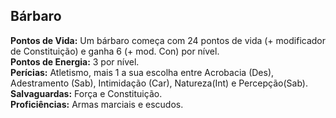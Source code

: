 ## Bárbaro <a id="barbaro"></a>

**Pontos de Vida:** Um bárbaro começa com 24 pontos de vida (+ modificador de Constituição) e ganha 6 (+ mod. Con) por nível. </br>
**Pontos de Energia:** 3 por nível.</br>
**Perícias:** Atletismo, mais 1 a sua escolha entre Acrobacia (Des), Adestramento (Sab),  Intimidação (Car), Natureza(Int) e Percepção(Sab).</br>
**Salvaguardas:** Força e Constituição.</br>
**Proficiências:** Armas marciais e escudos.</br>